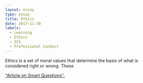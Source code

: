 ```yaml
---
layout: essay
type: essay
title: Ethics
date: 2017-11-30
labels:
  - Learning
  - Ethics
  - ICS
  - Professional Conduct
---
```

<p> 
Ethics is a set of moral values that determine the basis of what is considered right or wrong.  These 
</p>
<p>
</p>
<p>
</p>
<p>
</p>
<p>
</p>
<a href="http://www.catb.org/esr/faqs/smart-questions.html">"Article on Smart Questions".</a>
